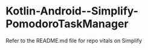 # Kotlin-Android--Simplify-PomodoroTaskManager
Refer to the README.md file for repo vitals on Simplify 
